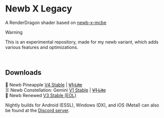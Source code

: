 # Newb X Legacy

A RenderDragon shader based on [newb-x-mcbe](https://github.com/devendrn/newb-x-mcbe)

> [!WARNING]
> This is an experimental repository, made for my newb variant, which adds various features and optimizations.
<br>

## Downloads

🍍 Newb Pineapple [V4 Stable](https://link-center.net/1194411/newb-pineapple-v4) | ~~[V1 Lite]()~~ <br>
♊ Newb Constellation: Gemini [V1 Stable](https://direct-link.net/1194411/nc-gemini-v1) | ~~[V1 Lite]()~~ <br>
🎨 Newb Renewed [V3 Stable (EOL)](https://www.mediafire.com/folder/g6ac7kquj2533/Newb+Renewed+(EOL)) <br>

Nightly builds for Android (ESSL), Windows (DX), and iOS (Metal) can also be found at the [Discord server](https://discord.gg/newb-community-844591537430069279).
